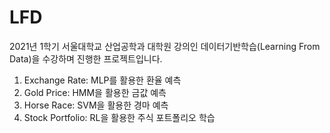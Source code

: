 # LFD

2021년 1학기 서울대학교 산업공학과 대학원 강의인 데이터기반학습(Learning From Data)을 수강하며 진행한 프로젝트입니다.

1. Exchange Rate: MLP를 활용한 환율 예측
2. Gold Price: HMM을 활용한 금값 예측
3. Horse Race: SVM을 활용한 경마 예측
4. Stock Portfolio: RL을 활용한 주식 포트폴리오 학습

